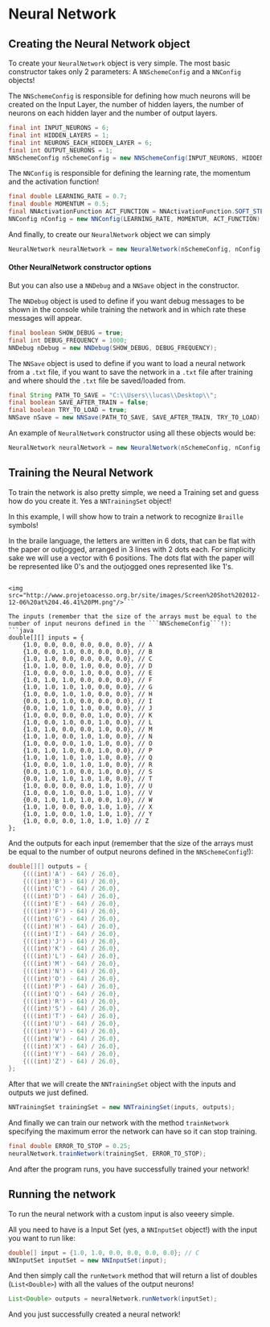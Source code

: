 # Neural Network

## Creating the Neural Network object
To create your ```NeuralNetwork``` object is very simple. The most basic constructor takes only 2 parameters: A ```NNSchemeConfig``` and a ```NNConfig``` objects!

The ```NNSchemeConfig``` is responsible for defining how much neurons will be created on the Input Layer, the number of hidden layers, the number of neurons on each hidden layer and the number of output layers.
```java
final int INPUT_NEURONS = 6;
final int HIDDEN_LAYERS = 1;
final int NEURONS_EACH_HIDDEN_LAYER = 6;
final int OUTPUT_NEURONS = 1;
NNSchemeConfig nSchemeConfig = new NNSchemeConfig(INPUT_NEURONS, HIDDEN_LAYERS, NEURONS_EACH_HIDDEN_LAYER, OUTPUT_NEURONS);
```

The ```NNConfig``` is responsible for defining the learning rate, the momentum and the activation function!
```java
final double LEARNING_RATE = 0.7;
final double MOMENTUM = 0.5;
final NNActivationFunction ACT_FUNCTION = NNActivationFunction.SOFT_STEP;
NNConfig nConfig = new NNConfig(LEARNING_RATE, MOMENTUM, ACT_FUNCTION);
```

And finally, to create our ```NeuralNetwork``` object we can simply
```java
NeuralNetwork neuralNetwork = new NeuralNetwork(nSchemeConfig, nConfig);
```
#### Other NeuralNetwork constructor options
But you can also use a ```NNDebug``` and a ```NNSave``` object in the constructor.

The ```NNDebug``` object is used to define if you want debug messages to be shown in the console while training the network and in which rate these messages will appear.
```java
final boolean SHOW_DEBUG = true;
final int DEBUG_FREQUENCY = 1000;
NNDebug nDebug = new NNDebug(SHOW_DEBUG, DEBUG_FREQUENCY);
```
The ```NNSave``` object is used to define if you want to load a neural network from a ```.txt``` file, if you want to save the network in a ```.txt``` file after training and where should the ```.txt``` file be saved/loaded from.
```java
final String PATH_TO_SAVE = "C:\\Users\\lucas\\Desktop\\";
final boolean SAVE_AFTER_TRAIN = false;
final boolean TRY_TO_LOAD = true;
NNSave nSave = new NNSave(PATH_TO_SAVE, SAVE_AFTER_TRAIN, TRY_TO_LOAD);
```
An example of ```NeuralNetwork``` constructor using all these objects would be:
```java
NeuralNetwork neuralNetwork = new NeuralNetwork(nSchemeConfig, nConfig, nDebug, nSave);
```

## Training the Neural Network
To train the network is also pretty simple, we need a Training set and guess how do you create it. Yes a ```NNTrainingSet``` object!

In this example, I will show how to train a network to recognize ```Braille``` symbols!

In the braile language, the letters are written in 6 dots, that can be flat with the paper or outjogged, arranged in 3 lines with 2 dots each. For simplicity sake we will use a vector with 6 positions. The dots flat with the paper will be represented like 0's and the outjogged ones represented like 1's.

```The braille alphabet:

<img src="http://www.projetoacesso.org.br/site/images/Screen%20Shot%202012-12-06%20at%204.46.41%20PM.png"/>```

The inputs (remember that the size of the arrays must be equal to the number of input neurons defined in the ```NNSchemeConfig```!):
```java
double[][] inputs = {
    {1.0, 0.0, 0.0, 0.0, 0.0, 0.0}, // A
    {1.0, 0.0, 1.0, 0.0, 0.0, 0.0}, // B
    {1.0, 1.0, 0.0, 0.0, 0.0, 0.0}, // C
    {1.0, 1.0, 0.0, 1.0, 0.0, 0.0}, // D
    {1.0, 0.0, 0.0, 1.0, 0.0, 0.0}, // E
    {1.0, 1.0, 1.0, 0.0, 0.0, 0.0}, // F
    {1.0, 1.0, 1.0, 1.0, 0.0, 0.0}, // G
    {1.0, 0.0, 1.0, 1.0, 0.0, 0.0}, // H
    {0.0, 1.0, 1.0, 0.0, 0.0, 0.0}, // I
    {0.0, 1.0, 1.0, 1.0, 0.0, 0.0}, // J
    {1.0, 0.0, 0.0, 0.0, 1.0, 0.0}, // K
    {1.0, 0.0, 1.0, 0.0, 1.0, 0.0}, // L
    {1.0, 1.0, 0.0, 0.0, 1.0, 0.0}, // M
    {1.0, 1.0, 0.0, 1.0, 1.0, 0.0}, // N
    {1.0, 0.0, 0.0, 1.0, 1.0, 0.0}, // O
    {1.0, 1.0, 1.0, 0.0, 1.0, 0.0}, // P
    {1.0, 1.0, 1.0, 1.0, 1.0, 0.0}, // Q
    {1.0, 0.0, 1.0, 1.0, 1.0, 0.0}, // R
    {0.0, 1.0, 1.0, 0.0, 1.0, 0.0}, // S
    {0.0, 1.0, 1.0, 1.0, 1.0, 0.0}, // T
    {1.0, 0.0, 0.0, 0.0, 1.0, 1.0}, // U
    {1.0, 0.0, 1.0, 0.0, 1.0, 1.0}, // V
    {0.0, 1.0, 1.0, 1.0, 0.0, 1.0}, // W
    {1.0, 1.0, 0.0, 0.0, 1.0, 1.0}, // X
    {1.0, 1.0, 0.0, 1.0, 1.0, 1.0}, // Y
    {1.0, 0.0, 0.0, 1.0, 1.0, 1.0} // Z
};
```

And the outputs for each input (remember that the size of the arrays must be equal to the number of output neurons defined in the ```NNSchemeConfig```!):
```java
double[][] outputs = {
    {(((int)'A') - 64) / 26.0},
    {(((int)'B') - 64) / 26.0},
    {(((int)'C') - 64) / 26.0},
    {(((int)'D') - 64) / 26.0},
    {(((int)'E') - 64) / 26.0},
    {(((int)'F') - 64) / 26.0},
    {(((int)'G') - 64) / 26.0},
    {(((int)'H') - 64) / 26.0},
    {(((int)'I') - 64) / 26.0},
    {(((int)'J') - 64) / 26.0},
    {(((int)'K') - 64) / 26.0},
    {(((int)'L') - 64) / 26.0},
    {(((int)'M') - 64) / 26.0},
    {(((int)'N') - 64) / 26.0},
    {(((int)'O') - 64) / 26.0},
    {(((int)'P') - 64) / 26.0},
    {(((int)'Q') - 64) / 26.0},
    {(((int)'R') - 64) / 26.0},
    {(((int)'S') - 64) / 26.0},
    {(((int)'T') - 64) / 26.0},
    {(((int)'U') - 64) / 26.0},
    {(((int)'V') - 64) / 26.0},
    {(((int)'W') - 64) / 26.0},
    {(((int)'X') - 64) / 26.0},
    {(((int)'Y') - 64) / 26.0},
    {(((int)'Z') - 64) / 26.0},
};
```
After that we will create the ```NNTrainingSet``` object with the inputs and outputs we just defined.
```java
NNTrainingSet trainingSet = new NNTrainingSet(inputs, outputs);
```
And finally we can train our network with the method ```trainNetwork``` specifying the maximum error the network can have so it can stop training.
```java
final double ERROR_TO_STOP = 0.25;
neuralNetwork.trainNetwork(trainingSet, ERROR_TO_STOP);
```
And after the program runs, you have successfully trained your network!

## Running the network
To run the neural network with a custom input is also veeery simple.

All you need to have is a Input Set (yes, a ```NNInputSet``` object!) with the input you want to run like:
```java
double[] input = {1.0, 1.0, 0.0, 0.0, 0.0, 0.0}; // C
NNInputSet inputSet = new NNInputSet(input);
```

And then simply call the ```runNetwork``` method that will return a list of doubles (```List<Double>```) with all the values of the output neurons!
```java
List<Double> outputs = neuralNetwork.runNetwork(inputSet);
```

And you just successfully created a neural network!
